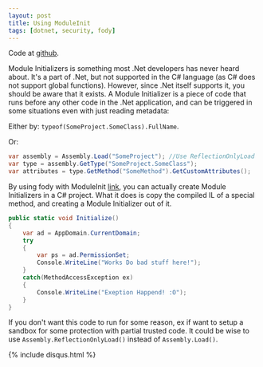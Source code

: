 ```yaml
---
layout: post
title: Using ModuleInit
tags: [dotnet, security, fody]
---
```


Code at [github](https://github.com/oddbear/ModuleInitTest).

Module Initializers is something most .Net developers has never heard about.
It's a part of .Net, but not supported in the C# language (as C# does not support global functions).
However, since .Net itself supports it, you should be aware that it exists.
A Module Initializer is a piece of code that runs before any other code in the .Net application, and can be triggered in some situations even with just reading metadata:

Either by:
<code>typeof(SomeProject.SomeClass).FullName</code>.

Or:

```csharp
var assembly = Assembly.Load("SomeProject"); //Use ReflectionOnlyLoad
var type = assembly.GetType("SomeProject.SomeClass");
var attributes = type.GetMethod("SomeMethod").GetCustomAttributes();
```

By using fody with ModuleInit [link](https://github.com/Fody/ModuleInit), you can actually create Module Initializers in a C# project.
What it does is copy the compiled IL of a special method, and creating a Module Initializer out of it.

```csharp
public static void Initialize()
{
    var ad = AppDomain.CurrentDomain;
    try
    {
        var ps = ad.PermissionSet;
        Console.WriteLine("Works Do bad stuff here!");
    }
    catch(MethodAccessException ex)
    {
        Console.WriteLine("Exeption Happend! :O");
    }
}
```

If you don't want this code to run for some reason, ex if want to setup a sandbox for some protection with partial trusted code.
It could be wise to use <code>Assembly.ReflectionOnlyLoad()</code> instead of <code>Assembly.Load()</code>.

{% include disqus.html %}
